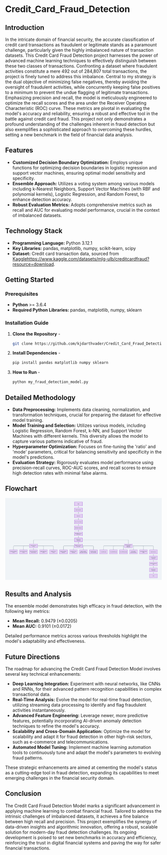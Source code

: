# Credit_Card_Fraud_Detection

## Introduction
In the intricate domain of financial security, the accurate classification of credit card transactions as fraudulent or legitimate stands as a paramount challenge, particularly given the highly imbalanced nature of transaction datasets. This Credit Card Fraud Detection project harnesses the power of advanced machine learning techniques to effectively distinguish between these two classes of transactions. Confronting a dataset where fraudulent activities constitute a mere 492 out of 284,807 total transactions, the project is finely tuned to address this imbalance. Central to my strategy is the dual objective of minimizing false negatives, thereby avoiding the oversight of fraudulent activities, while concurrently keeping false positives to a minimum to prevent the undue flagging of legitimate transactions. Emphasizing precision and recall, the model is meticulously engineered to optimize the recall scores and the area under the Receiver Operating Characteristic (ROC) curve. These metrics are pivotal in evaluating the model's accuracy and reliability, ensuring a robust and effective tool in the battle against credit card fraud. This project not only demonstrates a profound understanding of the challenges inherent in fraud detection but also exemplifies a sophisticated approach to overcoming these hurdles, setting a new benchmark in the field of financial data analysis.

## Features 
- **Customized Decision Boundary Optimization:** Employs unique functions for optimizing decision boundaries in logistic regression and support vector machines, ensuring optimal model sensitivity and specificity.
- **Ensemble Approach:** Utilizes a voting system among various models including k-Nearest Neighbors, Support Vector Machines (with RBF and polynomial kernels), Logistic Regression, and Random Forest, to enhance detection accuracy.
- **Robust Evaluation Metrics:** Adopts comprehensive metrics such as recall and AUC for evaluating model performance, crucial in the context of imbalanced datasets.

## Technology Stack 
- **Programming Language:** Python 3.12.1
- **Key Libraries:** pandas, matplotlib, numpy, scikit-learn, scipy
- **Dataset:** Credit card transaction data, sourced from [Kaggle](https://www.kaggle.com/datasets/mlg-ulb/creditcardfraud?resource=download)https://www.kaggle.com/datasets/mlg-ulb/creditcardfraud?resource=download.

## Getting Started

### Prerequisites
- **Python** >= 3.6.4
- **Required Python Libraries:** pandas, matplotlib, numpy, sklearn
### Installation Guide
1. **Clone the Repository** -
    ```bash
   git clone https://github.com/kjdarthvader/Credit_Card_Fraud_Detection.git
    ```
2. **Install Dependencies** -
    ```bash
   pip install pandas matplotlib numpy sklearn
    ```
3. **How to Run** -
    ```bash
   python my_fraud_detection_model.py
    ```

## Detailed Methodology
- **Data Preprocessing:** Implements data cleaning, normalization, and transformation techniques, crucial for preparing the dataset for effective model training.
- **Model Training and Selection:** Utilizes various models, including Logistic Regression, Random Forest, k-NN, and Support Vector Machines with different kernels. This diversity allows the model to capture various patterns indicative of fraud.
- **Hyperparameter Optimization:** Focuses on fine-tuning the 'ratio' and 'mode' parameters, critical for balancing sensitivity and specificity in the model's predictions.
- **Evaluation Strategy:** Rigorously evaluates model performance using precision-recall curves, ROC-AUC scores, and recall scores to ensure high detection rates with minimal false alarms.

## Flowchart 

![image](https://github.com/kjdarthvader/Credit_Card_Fraud_Detection/blob/main/CCFD_Technical_Flowchart.png)

## Results and Analysis 
The ensemble model demonstrates high efficacy in fraud detection, with the following key metrics:
- **Mean Recall:** 0.9479 (±0.0205)
- **Mean AUC:** 0.9101 (±0.0172)

Detailed performance metrics across various thresholds highlight the model's adaptability and effectiveness.

## Future Directions 
The roadmap for advancing the Credit Card Fraud Detection Model involves several key technical enhancements:

- **Deep Learning Integration:** Experiment with neural networks, like CNNs and RNNs, for their advanced pattern recognition capabilities in complex transactional data.
- **Real-Time Analysis:** Evolve the model for real-time fraud detection, utilizing streaming data processing to identify and flag fraudulent activities instantaneously.
- **Advanced Feature Engineering:** Leverage newer, more predictive features, potentially incorporating AI-driven anomaly detection techniques to refine the model's accuracy.
- **Scalability and Cross-Domain Application:** Optimize the model for scalability and adapt it for fraud detection in other high-risk sectors, such as e-commerce and telecommunications.
- **Automated Model Tuning:** Implement machine learning automation tools to continuously tune and adapt the model's parameters to evolving fraud patterns.

These strategic enhancements are aimed at cementing the model's status as a cutting-edge tool in fraud detection, expanding its capabilities to meet emerging challenges in the financial security domain.

## Conclusion 
The Credit Card Fraud Detection Model marks a significant advancement in applying machine learning to combat financial fraud. Tailored to address the intrinsic challenges of imbalanced datasets, it achieves a fine balance between high recall and precision. This project exemplifies the synergy of data-driven insights and algorithmic innovation, offering a robust, scalable solution for modern-day fraud detection challenges. Its ongoing development is poised to set new benchmarks in accuracy and efficiency, reinforcing the trust in digital financial systems and paving the way for safer financial transactions.

